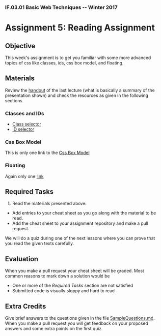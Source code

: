 ### IF.03.01 Basic Web Techniques -- Winter 2017
# Assignment 5: Reading Assignment

## Objective
This week's assignment is to get you familiar with some more advanced topics of css like classes, ids, css box model, and floating.

## Materials
Review the [handout](AdvancedCssHandout.pdf) of the last lecture (what is basically a summary of the presentation shown) and check the resources as given in the following sections.

### Classes and IDs
- [Class selector](https://www.w3schools.com/cssref/sel_class.asp)
- [ID selector](https://www.w3schools.com/cssref/sel_id.asp)

### Css Box Model
This is only one link to the [Css Box Model](https://www.w3schools.com/css/css_boxmodel.asp)

### Floating
Again only one [link](https://www.w3schools.com/css/css_float.asp)

## Required Tasks
1. Read the materials presented above.
- Add entries to your cheat sheet as you go along with the material to be read.
- Add the cheat sheet to your assignment repository and make a pull request.

We will do a quiz during one of the next lessons where you can prove that you read the given texts carefully.

## Evaluation
When you make a pull request your cheat sheet will be graded. Most common reasons to mark down a solution would be
- One or more of the *Required Tasks* section are not satisfied
- Submitted code is visually sloppy and hard to read

## Extra Credits
Give brief answers to the questions given in the file [SampleQuestions.md](SampleQuestions.md). When you make a pull request you will get feedback on your proposed answers and some extra points on the first quiz.